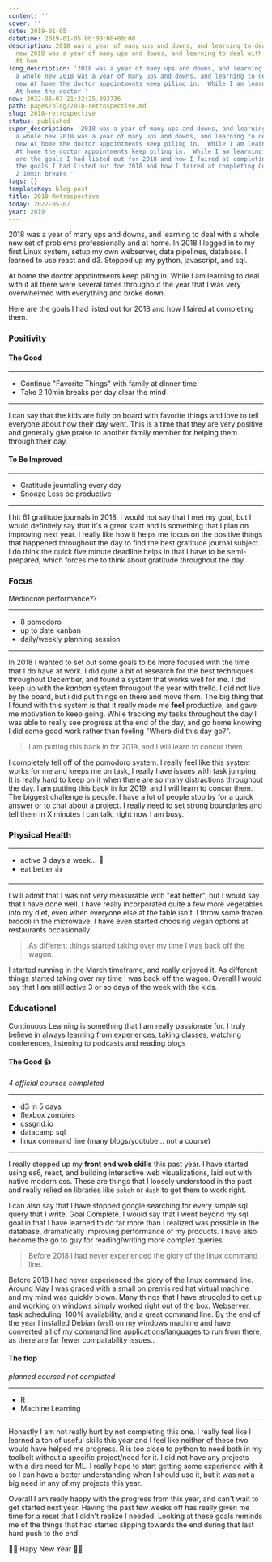 ```yaml
---
content: ''
cover: ''
date: 2019-01-05
datetime: 2019-01-05 00:00:00+00:00
description: 2018 was a year of many ups and downs, and learning to deal with a whole
  new 2018 was a year of many ups and downs, and learning to deal with a whole new
  At hom
long_description: '2018 was a year of many ups and downs, and learning to deal with
  a whole new 2018 was a year of many ups and downs, and learning to deal with a whole
  new At home the doctor appointments keep piling in.  While I am learning to deal
  At home the doctor '
now: 2022-05-07 21:32:25.893736
path: pages/blog/2018-retrospective.md
slug: 2018-retrospective
status: published
super_description: '2018 was a year of many ups and downs, and learning to deal with
  a whole new 2018 was a year of many ups and downs, and learning to deal with a whole
  new At home the doctor appointments keep piling in.  While I am learning to deal
  At home the doctor appointments keep piling in.  While I am learning to deal Here
  are the goals I had listed out for 2018 and how I faired at completing Here are
  the goals I had listed out for 2018 and how I faired at completing Continue  Continue  Take
  2 10min breaks '
tags: []
templateKey: blog-post
title: 2018 Retrospective
today: 2022-05-07
year: 2019
---
```


2018 was a year of many ups and downs, and learning to deal with a whole new
set of problems professionally and at home.  In 2018 I logged in to my first
Linux system, setup my own webserver, data pipelines, database. I learned to
use react and d3. Stepped up my python, javascript, and sql.

At home the doctor appointments keep piling in.  While I am learning to deal
with it all there were several times throughout the year that I was very
overwhelmed  with everything and broke down.

Here are the goals I had listed out for 2018 and how I faired at completing
them.

### Positivity

#### The Good

---

* Continue "Favorite Things" with family at dinner time
* Take 2 10min breaks per day clear the mind

---

I can say that the kids are fully on board with favorite things and love to
tell everyone about how their day went.  This is a time that they are very
positive and generally give praise to another family member for helping them
through their day.

#### To Be Improved

---

* Gratitude journaling every day
* Snooze Less be productive

---

I hit 61  gratitude journals in 2018.  I would not say that I met my goal, but
I would definitely say that it's a great start and is something that I plan on
improving next year.  I really like how it helps me focus on the positive
things that happened throughout the day to find the best gratitude journal
subject.  I do think the quick five minute deadline helps in that I have to be
semi-prepared, which forces me to think about gratitude throughout the day.

### Focus

Mediocore performance??

---

* 8 pomodoro
* up to date kanban
* daily/weekly planning session

---

In 2018 I wanted to set out some goals to be more focused with the time that I
do have at work.  I did quite a bit of research for the best techniques
throughout December, and found a system that works well for me.  I did keep up
with the _kanban_ system througout the year with trello.  I did not live by the
board, but i did put things on there and move them.  The big thing that I found
with this system is that it really made me **feel** productive, and gave me
motivation to keep going.  While tracking my tasks throughout the day I was
able to really see progress at the end of the day, and go home knowing I did
some good work rather than feeling "Where did this day go?".

> I am putting this back in for 2019, and I will learn to concur them.

I completely fell off of the pomodoro system.  I really feel like this system
works for me and keeps me on task, I really have issues with task jumping.  It
is really hard to keep on it when there are so many distractions throughout the
day.  I am putting this back in for 2019, and I will learn to concur them.  The
biggest challenge is people.  I have a lot of people stop by for a quick answer
or to chat about a project.  I really need to set strong boundaries and tell
them in X minutes I can talk, right now I am busy.

### Physical Health

---

* active 3 days a week... 🤔
* eat better 👍

---

I will admit that I was not very measurable with "eat better", but I would say
that I have done well.  I have really incorporated quite a few more vegetables
into my diet, even when everyone else at the table isn't.  I throw some frozen
brocoli in the microwave.  I have even started choosing vegan options at
restaurants occasionally.

> As different things started taking over my time I was back off the wagon.

I started running in the March timeframe, and really enjoyed it.  As different
things started taking over my time I was back off the wagon.  Overall I would
say that I am still active 3 or so days of the week with the kids.

### Educational

Continuous Learning is something that I am really passionate for.  I truly
believe in always learning from experiences, taking classes, watching
conferences, listening to podcasts and reading blogs

#### The Good 👍

_4 official courses completed_

---

* d3 in 5 days
* flexbox zombies
* cssgrid.io
* datacamp sql
* linux command line (many blogs/youtube... not a course)

---

I really stepped up my **front end web skills** this past year. I have started
using es6, react, and building interactive web visualizations, laid out with
native modern css.  These are things that I loosely understood in the past and
really relied on libraries like `bokeh` or `dash` to get them to work right.

I can also say that I have stopped google searching for every simple sql query
that I write, Goal Complete.  I would say that I went beyond my sql goal in
that I have learned to do far more than I realized was possible in the
database, dramatically improving performance of my products.  I have also
become the go to guy for reading/writing more complex queries.

> Before 2018 I had never experienced the glory of the linux command line.

Before 2018 I had never experienced the glory of the linux command line.
Around May I was graced with a small on premis red hat virtual machine and my
mind was quickly blown.  Many things that I have struggled to get up and
working on windows simply worked right out of the box.  Webserver, task
scheduling, 100% availability, and a great command line.  By the end of the
year I installed Debian (wsl) on my windows machine and have converted all of
my command line applications/languages to run from there, as there are far
fewer compatability issues..

#### The flop

_planned coursed not completed_

---

* R
* Machine Learning

---

Honestly I am not really hurt by not completing this one.  I really feel like I
learned a ton of useful skills this year and I feel like neither of these two
would have helped me progress.  R is too close to python to need both in my
toolbelt without a specific project/need for it.  I did not have any projects
with a dire need for ML.  I really hope to start getting some experience with
it so I can have a better understanding when I should use it, but it was not a
big need in any of my projects this year.

Overall I am really happy with the progress from this year, and can't wait to
get started next year.  Having the past few weeks off has really given me time
for a reset that I didn't realize I needed.  Looking at these goals reminds me
of the things that had started slipping towards the end during that last hard
push to the end.



🎉🎉 Hapy New Year 🎉🎉